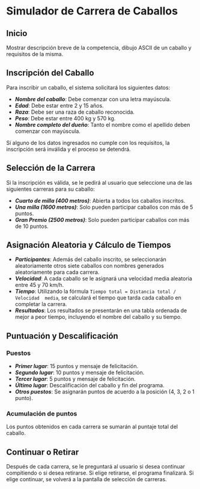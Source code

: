 # Simulador de Carrera de Caballos

## Inicio

Mostrar descripción breve de la competencia, dibujo ASCII de un caballo y
requisitos de la misma.

## Inscripción del Caballo

Para inscribir un caballo, el sistema solicitará los siguientes datos: 
- ***Nombre del caballo***: Debe comenzar con una letra mayúscula. 
- ***Edad***: Debe estar entre 2 y 15 años. 
- ***Raza***: Debe ser una raza de caballo reconocida. 
- ***Peso***: Debe estar entre 400 kg y 570 kg. 
- ***Nombre completo del dueño***: Tanto el nombre como el apellido deben 
  comenzar con mayúscula. 

Si alguno de los datos ingresados no cumple con los requisitos, la inscripción
será inválida y el proceso se detendrá. 

## Selección de la Carrera

Si la inscripción es válida, se le pedirá al usuario que seleccione una de las 
siguientes carreras para su caballo: 
- ***Cuarto de milla (400 metros)***: Abierta a todos los caballos inscritos. 
- ***Una milla (1600 metros)***: Solo pueden participar caballos con más de 5
  puntos.
- ***Gran Premio (2500 metros)***: Solo pueden participar caballos con más
  de 10 puntos. 

## Asignación Aleatoria y Cálculo de Tiempos

- ***Participantes***: Además del caballo inscrito, se seleccionarán
  aleatoriamente otros siete caballos con nombres generados aleatoriamente para
  cada carrera. 
- ***Velocidad***: A cada caballo se le asignará una velocidad media aleatoria
  entre 45 y 70 km/h. 
- ***Tiempo***: Utilizando la fórmula ```Tiempo total = Distancia total / Velocidad 
media```, se calculará el tiempo que tarda cada caballo en completar la carrera. 
- ***Resultados***: Los resultados se presentarán en una tabla ordenada de mejor 
a peor tiempo, incluyendo el nombre del caballo y su tiempo. 

## Puntuación y Descalificación

### Puestos

- ***Primer lugar***: 15 puntos y mensaje de felicitación. 
- ***Segundo lugar***: 10 puntos y mensaje de felicitación. 
- ***Tercer lugar***: 5 puntos y mensaje de felicitación. 
- ***Último lugar***: Descalificación del caballo y fin del programa. 
- ***Otros puestos***: Se asignarán puntos de acuerdo a la posición (4, 3, 2
  o 1 punto). 

### Acumulación de puntos

Los puntos obtenidos en cada carrera se sumarán al puntaje total del caballo. 

## Continuar o Retirar 

Después de cada carrera, se le preguntará al usuario si desea continuar 
compitiendo o si desea retirarse. Si elige retirarse, el programa finalizará.
Si elige continuar, se volverá a la pantalla de selección de carreras.